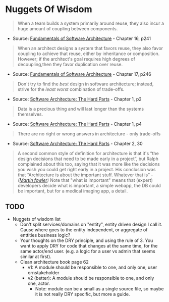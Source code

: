 # Nuggets Of Wisdom

> When a team builds a system primarily around reuse, they also incur a huge amount of coupling between components.
* Source: [Fundamentals of Software Architecture](https://fundamentalsofsoftwarearchitecture.com/) - Chapter 16, p241

> When an architect designs a system that favors reuse, they also favor coupling to achieve that reuse, either by inheritance or composition.
> However; if the architect's goal requires high degrees of decoupling,then they favor duplication over reuse.
* Source: [Fundamentals of Software Architecture](https://fundamentalsofsoftwarearchitecture.com/) - Chapter 17, p246

> Don't try to find the *best* design in software architecture; instead, strive for the *least worst* combination of trade-offs.
* Source: [Software Architecture: The Hard Parts](https://architecturethehardparts.com/) - Chapter 1, p2

> Data is a precious thing and will last longer than the systems themselves.
* Source: [Software Architecture: The Hard Parts](https://architecturethehardparts.com/) - Chapter 1, p4

> There are no right or wrong answers in architecture - only trade-offs
* Source: [Software Architecture: The Hard Parts](https://architecturethehardparts.com/) - Chapter 2, 30

> A second common style of definition for architecture is that it's “the design decisions that need to be made early in a project”, but Ralph complained about this too, saying that it was more like the decisions you wish you could get right early in a project. His conclusion was that “Architecture is about the important stuff. Whatever that is” - *([Martin fowler](https://martinfowler.com/architecture/))*
> Note that "what is important" means that (expert) developers decide what is important, a simple webapp, the DB could be important, but for a medical imaging app, a detail.



## TODO

* Nuggets of wisdom list
    * Don't split services/domains on "entity", entity driven design I call it. Cause where goes to the entity independent, or aggregate of enttities business logic?
    * Your thoughts on the DRY principle, and using the rule of 3. You want to apply DRY for code that changes at the same time, for the same actor/end user. (e.g. a logic for a user vs admin that seems similar at first).
    * Clean architecture book page 62
        * v1: A module should be responsible to one, and only one, user ornstakeholder
        * v2 (better): A module should be responsible to one, and only one, actor.
            * Note: module can be a small as a single source file, so maybe it is not really DRY specific, but more a guide.